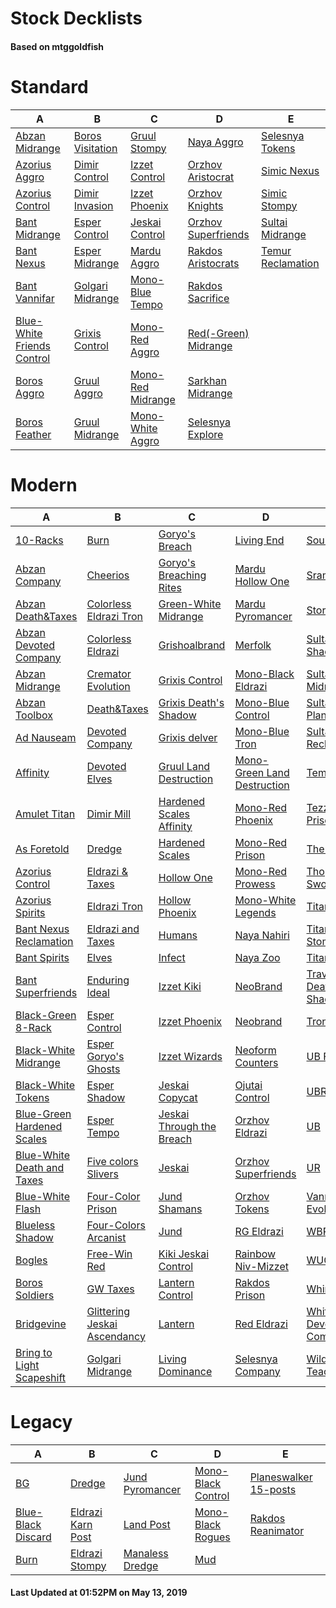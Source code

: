 # Stock Decklists
#### Based on mtggoldfish


# Standard

|                                           A                                            |                                 B                                  |                                  C                                   |                                     D                                      |                                  E                                   |
|----------------------------------------------------------------------------------------|--------------------------------------------------------------------|----------------------------------------------------------------------|----------------------------------------------------------------------------|----------------------------------------------------------------------|
|[Abzan Midrange](./mtggoldfish/Standard/decks/Abzan_Midrange.md)                        |[Boros Visitation](./mtggoldfish/Standard/decks/Boros_Visitation.md)|[Gruul Stompy](./mtggoldfish/Standard/decks/Gruul_Stompy.md)          |[Naya Aggro](./mtggoldfish/Standard/decks/Naya_Aggro.md)                    |[Selesnya Tokens](./mtggoldfish/Standard/decks/Selesnya_Tokens.md)    |
|[Azorius Aggro](./mtggoldfish/Standard/decks/Azorius_Aggro.md)                          |[Dimir Control](./mtggoldfish/Standard/decks/Dimir_Control.md)      |[Izzet Control](./mtggoldfish/Standard/decks/Izzet_Control.md)        |[Orzhov Aristocrat](./mtggoldfish/Standard/decks/Orzhov_Aristocrat.md)      |[Simic Nexus](./mtggoldfish/Standard/decks/Simic_Nexus.md)            |
|[Azorius Control](./mtggoldfish/Standard/decks/Azorius_Control.md)                      |[Dimir Invasion](./mtggoldfish/Standard/decks/Dimir_Invasion.md)    |[Izzet Phoenix](./mtggoldfish/Standard/decks/Izzet_Phoenix.md)        |[Orzhov Knights](./mtggoldfish/Standard/decks/Orzhov_Knights.md)            |[Simic Stompy](./mtggoldfish/Standard/decks/Simic_Stompy.md)          |
|[Bant Midrange](./mtggoldfish/Standard/decks/Bant_Midrange.md)                          |[Esper Control](./mtggoldfish/Standard/decks/Esper_Control.md)      |[Jeskai Control](./mtggoldfish/Standard/decks/Jeskai_Control.md)      |[Orzhov Superfriends](./mtggoldfish/Standard/decks/Orzhov_Superfriends.md)  |[Sultai Midrange](./mtggoldfish/Standard/decks/Sultai_Midrange.md)    |
|[Bant Nexus](./mtggoldfish/Standard/decks/Bant_Nexus.md)                                |[Esper Midrange](./mtggoldfish/Standard/decks/Esper_Midrange.md)    |[Mardu Aggro](./mtggoldfish/Standard/decks/Mardu_Aggro.md)            |[Rakdos Aristocrats](./mtggoldfish/Standard/decks/Rakdos_Aristocrats.md)    |[Temur Reclamation](./mtggoldfish/Standard/decks/Temur_Reclamation.md)|
|[Bant Vannifar](./mtggoldfish/Standard/decks/Bant_Vannifar.md)                          |[Golgari Midrange](./mtggoldfish/Standard/decks/Golgari_Midrange.md)|[Mono-Blue Tempo](./mtggoldfish/Standard/decks/Mono-Blue_Tempo.md)    |[Rakdos Sacrifice](./mtggoldfish/Standard/decks/Rakdos_Sacrifice.md)        |                                                                      |
|[Blue-White Friends Control](./mtggoldfish/Standard/decks/Blue-White_Friends_Control.md)|[Grixis Control](./mtggoldfish/Standard/decks/Grixis_Control.md)    |[Mono-Red Aggro](./mtggoldfish/Standard/decks/Mono-Red_Aggro.md)      |[Red(-Green) Midrange](./mtggoldfish/Standard/decks/Red(-Green)_Midrange.md)|                                                                      |
|[Boros Aggro](./mtggoldfish/Standard/decks/Boros_Aggro.md)                              |[Gruul Aggro](./mtggoldfish/Standard/decks/Gruul_Aggro.md)          |[Mono-Red Midrange](./mtggoldfish/Standard/decks/Mono-Red_Midrange.md)|[Sarkhan Midrange](./mtggoldfish/Standard/decks/Sarkhan_Midrange.md)        |                                                                      |
|[Boros Feather](./mtggoldfish/Standard/decks/Boros_Feather.md)                          |[Gruul Midrange](./mtggoldfish/Standard/decks/Gruul_Midrange.md)    |[Mono-White Aggro](./mtggoldfish/Standard/decks/Mono-White_Aggro.md)  |[Selesnya Explore](./mtggoldfish/Standard/decks/Selesnya_Explore.md)        |                                                                      |


# Modern

|                                          A                                           |                                            B                                             |                                         C                                          |                                           D                                            |                                           E                                            |
|--------------------------------------------------------------------------------------|------------------------------------------------------------------------------------------|------------------------------------------------------------------------------------|----------------------------------------------------------------------------------------|----------------------------------------------------------------------------------------|
|[10-Racks](./mtggoldfish/Modern/decks/10-Racks.md)                                    |[Burn](./mtggoldfish/Modern/decks/Burn.md)                                                |[Goryo's Breach](./mtggoldfish/Modern/decks/Goryo's_Breach.md)                      |[Living End](./mtggoldfish/Modern/decks/Living_End.md)                                  |[Soul Sisters](./mtggoldfish/Modern/decks/Soul_Sisters.md)                              |
|[Abzan Company](./mtggoldfish/Modern/decks/Abzan_Company.md)                          |[Cheerios](./mtggoldfish/Modern/decks/Cheerios.md)                                        |[Goryo's Breaching Rites](./mtggoldfish/Modern/decks/Goryo's_Breaching_Rites.md)    |[Mardu Hollow One](./mtggoldfish/Modern/decks/Mardu_Hollow_One.md)                      |[Sram-O's](./mtggoldfish/Modern/decks/Sram-O's.md)                                      |
|[Abzan Death&amp;Taxes](./mtggoldfish/Modern/decks/Abzan_Death&amp;Taxes.md)          |[Colorless Eldrazi Tron](./mtggoldfish/Modern/decks/Colorless_Eldrazi_Tron.md)            |[Green-White Midrange](./mtggoldfish/Modern/decks/Green-White_Midrange.md)          |[Mardu Pyromancer](./mtggoldfish/Modern/decks/Mardu_Pyromancer.md)                      |[Storm](./mtggoldfish/Modern/decks/Storm.md)                                            |
|[Abzan Devoted Company](./mtggoldfish/Modern/decks/Abzan_Devoted_Company.md)          |[Colorless Eldrazi](./mtggoldfish/Modern/decks/Colorless_Eldrazi.md)                      |[Grishoalbrand](./mtggoldfish/Modern/decks/Grishoalbrand.md)                        |[Merfolk](./mtggoldfish/Modern/decks/Merfolk.md)                                        |[Sultai Death's Shadow](./mtggoldfish/Modern/decks/Sultai_Death's_Shadow.md)            |
|[Abzan Midrange](./mtggoldfish/Modern/decks/Abzan_Midrange.md)                        |[Cremator Evolution](./mtggoldfish/Modern/decks/Cremator_Evolution.md)                    |[Grixis Control](./mtggoldfish/Modern/decks/Grixis_Control.md)                      |[Mono-Black Eldrazi](./mtggoldfish/Modern/decks/Mono-Black_Eldrazi.md)                  |[Sultai Midrange](./mtggoldfish/Modern/decks/Sultai_Midrange.md)                        |
|[Abzan Toolbox](./mtggoldfish/Modern/decks/Abzan_Toolbox.md)                          |[Death&amp;Taxes](./mtggoldfish/Modern/decks/Death&amp;Taxes.md)                          |[Grixis Death's Shadow](./mtggoldfish/Modern/decks/Grixis_Death's_Shadow.md)        |[Mono-Blue Control](./mtggoldfish/Modern/decks/Mono-Blue_Control.md)                    |[Sultai Planeswalkers](./mtggoldfish/Modern/decks/Sultai_Planeswalkers.md)              |
|[Ad Nauseam](./mtggoldfish/Modern/decks/Ad_Nauseam.md)                                |[Devoted Company](./mtggoldfish/Modern/decks/Devoted_Company.md)                          |[Grixis delver](./mtggoldfish/Modern/decks/Grixis_delver.md)                        |[Mono-Blue Tron](./mtggoldfish/Modern/decks/Mono-Blue_Tron.md)                          |[Sultai Reclamation](./mtggoldfish/Modern/decks/Sultai_Reclamation.md)                  |
|[Affinity](./mtggoldfish/Modern/decks/Affinity.md)                                    |[Devoted Elves](./mtggoldfish/Modern/decks/Devoted_Elves.md)                              |[Gruul Land Destruction](./mtggoldfish/Modern/decks/Gruul_Land_Destruction.md)      |[Mono-Green Land Destruction](./mtggoldfish/Modern/decks/Mono-Green_Land_Destruction.md)|[Temur Moon](./mtggoldfish/Modern/decks/Temur_Moon.md)                                  |
|[Amulet Titan](./mtggoldfish/Modern/decks/Amulet_Titan.md)                            |[Dimir Mill](./mtggoldfish/Modern/decks/Dimir_Mill.md)                                    |[Hardened Scales Affinity](./mtggoldfish/Modern/decks/Hardened_Scales_Affinity.md)  |[Mono-Red Phoenix](./mtggoldfish/Modern/decks/Mono-Red_Phoenix.md)                      |[Tezzerator Prison](./mtggoldfish/Modern/decks/Tezzerator_Prison.md)                    |
|[As Foretold](./mtggoldfish/Modern/decks/As_Foretold.md)                              |[Dredge](./mtggoldfish/Modern/decks/Dredge.md)                                            |[Hardened Scales](./mtggoldfish/Modern/decks/Hardened_Scales.md)                    |[Mono-Red Prison](./mtggoldfish/Modern/decks/Mono-Red_Prison.md)                        |[The Rock](./mtggoldfish/Modern/decks/The_Rock.md)                                      |
|[Azorius Control](./mtggoldfish/Modern/decks/Azorius_Control.md)                      |[Eldrazi & Taxes](./mtggoldfish/Modern/decks/Eldrazi_&_Taxes.md)                          |[Hollow One](./mtggoldfish/Modern/decks/Hollow_One.md)                              |[Mono-Red Prowess](./mtggoldfish/Modern/decks/Mono-Red_Prowess.md)                      |[Thopter Sword Prison](./mtggoldfish/Modern/decks/Thopter_Sword_Prison.md)              |
|[Azorius Spirits](./mtggoldfish/Modern/decks/Azorius_Spirits.md)                      |[Eldrazi Tron](./mtggoldfish/Modern/decks/Eldrazi_Tron.md)                                |[Hollow Phoenix](./mtggoldfish/Modern/decks/Hollow_Phoenix.md)                      |[Mono-White Legends](./mtggoldfish/Modern/decks/Mono-White_Legends.md)                  |[Titan Breach](./mtggoldfish/Modern/decks/Titan_Breach.md)                              |
|[Bant Nexus Reclamation](./mtggoldfish/Modern/decks/Bant_Nexus_Reclamation.md)        |[Eldrazi and Taxes](./mtggoldfish/Modern/decks/Eldrazi_and_Taxes.md)                      |[Humans](./mtggoldfish/Modern/decks/Humans.md)                                      |[Naya Nahiri](./mtggoldfish/Modern/decks/Naya_Nahiri.md)                                |[Titan-Shift Stompy](./mtggoldfish/Modern/decks/Titan-Shift_Stompy.md)                  |
|[Bant Spirits](./mtggoldfish/Modern/decks/Bant_Spirits.md)                            |[Elves](./mtggoldfish/Modern/decks/Elves.md)                                              |[Infect](./mtggoldfish/Modern/decks/Infect.md)                                      |[Naya Zoo](./mtggoldfish/Modern/decks/Naya_Zoo.md)                                      |[TitanShift](./mtggoldfish/Modern/decks/TitanShift.md)                                  |
|[Bant Superfriends](./mtggoldfish/Modern/decks/Bant_Superfriends.md)                  |[Enduring Ideal](./mtggoldfish/Modern/decks/Enduring_Ideal.md)                            |[Izzet Kiki](./mtggoldfish/Modern/decks/Izzet_Kiki.md)                              |[NeoBrand](./mtggoldfish/Modern/decks/NeoBrand.md)                                      |[Traverse Death's Shadow](./mtggoldfish/Modern/decks/Traverse_Death's_Shadow.md)        |
|[Black-Green 8-Rack](./mtggoldfish/Modern/decks/Black-Green_8-Rack.md)                |[Esper Control](./mtggoldfish/Modern/decks/Esper_Control.md)                              |[Izzet Phoenix](./mtggoldfish/Modern/decks/Izzet_Phoenix.md)                        |[Neobrand](./mtggoldfish/Modern/decks/Neobrand.md)                                      |[Tron](./mtggoldfish/Modern/decks/Tron.md)                                              |
|[Black-White Midrange](./mtggoldfish/Modern/decks/Black-White_Midrange.md)            |[Esper Goryo's Ghosts](./mtggoldfish/Modern/decks/Esper_Goryo's_Ghosts.md)                |[Izzet Wizards](./mtggoldfish/Modern/decks/Izzet_Wizards.md)                        |[Neoform Counters](./mtggoldfish/Modern/decks/Neoform_Counters.md)                      |[UB Faeries](./mtggoldfish/Modern/decks/UB_Faeries.md)                                  |
|[Black-White Tokens](./mtggoldfish/Modern/decks/Black-White_Tokens.md)                |[Esper Shadow](./mtggoldfish/Modern/decks/Esper_Shadow.md)                                |[Jeskai Copycat](./mtggoldfish/Modern/decks/Jeskai_Copycat.md)                      |[Ojutai Control](./mtggoldfish/Modern/decks/Ojutai_Control.md)                          |[UBR](./mtggoldfish/Modern/decks/UBR.md)                                                |
|[Blue-Green Hardened Scales](./mtggoldfish/Modern/decks/Blue-Green_Hardened_Scales.md)|[Esper Tempo](./mtggoldfish/Modern/decks/Esper_Tempo.md)                                  |[Jeskai Through the Breach](./mtggoldfish/Modern/decks/Jeskai_Through_the_Breach.md)|[Orzhov Eldrazi](./mtggoldfish/Modern/decks/Orzhov_Eldrazi.md)                          |[UB](./mtggoldfish/Modern/decks/UB.md)                                                  |
|[Blue-White Death and Taxes](./mtggoldfish/Modern/decks/Blue-White_Death_and_Taxes.md)|[Five colors Slivers](./mtggoldfish/Modern/decks/Five_colors_Slivers.md)                  |[Jeskai](./mtggoldfish/Modern/decks/Jeskai.md)                                      |[Orzhov Superfriends](./mtggoldfish/Modern/decks/Orzhov_Superfriends.md)                |[UR](./mtggoldfish/Modern/decks/UR.md)                                                  |
|[Blue-White Flash](./mtggoldfish/Modern/decks/Blue-White_Flash.md)                    |[Four-Color Prison](./mtggoldfish/Modern/decks/Four-Color_Prison.md)                      |[Jund Shamans](./mtggoldfish/Modern/decks/Jund_Shamans.md)                          |[Orzhov Tokens](./mtggoldfish/Modern/decks/Orzhov_Tokens.md)                            |[Vannifar Evolution](./mtggoldfish/Modern/decks/Vannifar_Evolution.md)                  |
|[Blueless Shadow](./mtggoldfish/Modern/decks/Blueless_Shadow.md)                      |[Four-Colors Arcanist](./mtggoldfish/Modern/decks/Four-Colors_Arcanist.md)                |[Jund](./mtggoldfish/Modern/decks/Jund.md)                                          |[RG Eldrazi](./mtggoldfish/Modern/decks/RG_Eldrazi.md)                                  |[WBRG](./mtggoldfish/Modern/decks/WBRG.md)                                              |
|[Bogles](./mtggoldfish/Modern/decks/Bogles.md)                                        |[Free-Win Red](./mtggoldfish/Modern/decks/Free-Win_Red.md)                                |[Kiki Jeskai Control](./mtggoldfish/Modern/decks/Kiki_Jeskai_Control.md)            |[Rainbow Niv-Mizzet](./mtggoldfish/Modern/decks/Rainbow_Niv-Mizzet.md)                  |[WUG](./mtggoldfish/Modern/decks/WUG.md)                                                |
|[Boros Soldiers](./mtggoldfish/Modern/decks/Boros_Soldiers.md)                        |[GW Taxes](./mtggoldfish/Modern/decks/GW_Taxes.md)                                        |[Lantern Control](./mtggoldfish/Modern/decks/Lantern_Control.md)                    |[Rakdos Prison](./mtggoldfish/Modern/decks/Rakdos_Prison.md)                            |[Whir Prison](./mtggoldfish/Modern/decks/Whir_Prison.md)                                |
|[Bridgevine](./mtggoldfish/Modern/decks/Bridgevine.md)                                |[Glittering Jeskai Ascendancy](./mtggoldfish/Modern/decks/Glittering_Jeskai_Ascendancy.md)|[Lantern](./mtggoldfish/Modern/decks/Lantern.md)                                    |[Red Eldrazi](./mtggoldfish/Modern/decks/Red_Eldrazi.md)                                |[White-Green Devoted Company](./mtggoldfish/Modern/decks/White-Green_Devoted_Company.md)|
|[Bring to Light Scapeshift](./mtggoldfish/Modern/decks/Bring_to_Light_Scapeshift.md)  |[Golgari Midrange](./mtggoldfish/Modern/decks/Golgari_Midrange.md)                        |[Living Dominance](./mtggoldfish/Modern/decks/Living_Dominance.md)                  |[Selesnya Company](./mtggoldfish/Modern/decks/Selesnya_Company.md)                      |[Wilderness Teachings](./mtggoldfish/Modern/decks/Wilderness_Teachings.md)              |


# Legacy

|                                  A                                   |                                 B                                  |                               C                                |                                  D                                   |                                     E                                      |
|----------------------------------------------------------------------|--------------------------------------------------------------------|----------------------------------------------------------------|----------------------------------------------------------------------|----------------------------------------------------------------------------|
|[BG](./mtggoldfish/Legacy/decks/BG.md)                                |[Dredge](./mtggoldfish/Legacy/decks/Dredge.md)                      |[Jund Pyromancer](./mtggoldfish/Legacy/decks/Jund_Pyromancer.md)|[Mono-Black Control](./mtggoldfish/Legacy/decks/Mono-Black_Control.md)|[Planeswalker 15-posts](./mtggoldfish/Legacy/decks/Planeswalker_15-posts.md)|
|[Blue-Black Discard](./mtggoldfish/Legacy/decks/Blue-Black_Discard.md)|[Eldrazi Karn Post](./mtggoldfish/Legacy/decks/Eldrazi_Karn_Post.md)|[Land Post](./mtggoldfish/Legacy/decks/Land_Post.md)            |[Mono-Black Rogues](./mtggoldfish/Legacy/decks/Mono-Black_Rogues.md)  |[Rakdos Reanimator](./mtggoldfish/Legacy/decks/Rakdos_Reanimator.md)        |
|[Burn](./mtggoldfish/Legacy/decks/Burn.md)                            |[Eldrazi Stompy](./mtggoldfish/Legacy/decks/Eldrazi_Stompy.md)      |[Manaless Dredge](./mtggoldfish/Legacy/decks/Manaless_Dredge.md)|[Mud](./mtggoldfish/Legacy/decks/Mud.md)                              |                                                                            |



#### Last Updated at 01:52PM on May 13, 2019